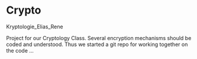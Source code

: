 # Crypto
Kryptologie_Elias_Rene

Project for our Cryptology Class.
Several encryption mechanisms should be coded and understood.
Thus we started a git repo for working together on the code ...
